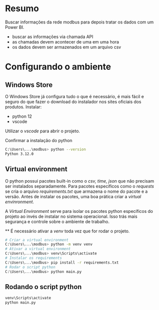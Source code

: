 # Resumo
Buscar informações da rede modbus para depois tratar os dados com um Power BI.

- buscar as informações via chamada API
- as chamadas devem acontecer de uma em uma hora
- os dados devem ser armazenados em um arquivo csv

# Configurando o ambiente

## Windows Store
O Windows Store já configura tudo o que é necessário, é mais fácil e seguro do que fazer o download do instalador nos sites oficiais dos produtos. Instalar:  
- python 12
- vscode

Utilizar o *vscode* para abrir o projeto.

Confirmar a instalação do python
```sh
C:\Users\...\modbus> python --version
Python 3.12.0
```
## Virtual environment
O python possui pacotes built-in como o *csv, time, json* que não precisam ser instalados separadamente. Para pacotes específicos como o *requests* se cria o arquivo *requirements.txt* que armazena o nome do pacote e a versão. Antes de instalar os pacotes, uma boa prática criar a *virtual envinronment*.

A *Virtual Environment* serve para isolar os pacotes python específicos do projeto ao invés de instalar no sistema operacional. Isso trás mais segurança e controle sobre o ambiente de trabalho.

** É necessário ativar a *venv* toda vez que for rodar o projeto.

```sh
# Criar a virtual environment
C:\Users\...\modbus> python -m venv venv
# Ativar a virtual environment
C:\Users\...\modbus> venv\Scripts\activate
# Instalar os requirements
C:\Users\...\modbus> pip install -r requirements.txt
# Rodar o script python
C:\Users\...\modbus> python main.py
```

## Rodando o script python
```sh
venv\Scripts\activate
python main.py
```

